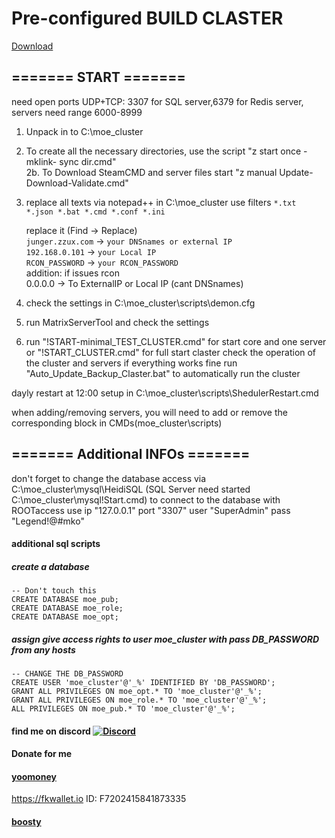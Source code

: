 
# Pre-configured BUILD CLASTER
[Download](https://pixeldrain.com/u/XMVnrDvw)
## ======= START =======
need open ports UDP+TCP: 3307 for SQL server,6379 for Redis server, servers need range 6000-8999

1. Unpack in to C:\moe_cluster
2. To create all the necessary directories, use the script "z start once - mklink- sync dir.cmd"  
    2b. To Download SteamCMD and server files start "z manual Update-Download-Validate.cmd"
3. replace all texts via notepad++ in C:\moe_cluster use filters ```*.txt *.json *.bat *.cmd *.conf *.ini```

	replace it (Find -> Replace)  
	    ```junger.zzux.com``` -> ```your DNSnames or external IP```  
	    ```192.168.0.101``` -> ```your Local IP```  
	    ```RCON_PASSWORD``` -> ```your RCON_PASSWORD```  
	addition: if issues rcon  
	            0.0.0.0 -> To ExternalIP or Local IP (cant DNSnames)

4. check the settings in C:\moe_cluster\scripts\demon.cfg
5. run MatrixServerTool and check the settings
6. run "!START-minimal_TEST_CLUSTER.cmd" for start core and one server or "!START_CLUSTER.cmd" for full start claster
	check the operation of the cluster and servers
	if everything works fine run "Auto_Update_Backup_Claster.bat" to automatically run the cluster
	
dayly restart at 12:00 setup in C:\moe_cluster\scripts\ShedulerRestart.cmd

when adding/removing servers, you will need to add or remove the corresponding block in CMDs(moe_cluster\scripts)

## ======= Additional INFOs =======
don't forget to change the database access via C:\moe_cluster\mysql\HeidiSQL (SQL Server need started C:\moe_cluster\mysql\!Start.cmd)
to connect to the database with ROOTaccess use ip "127.0.0.1" port "3307" user "SuperAdmin" pass "Legend!@#mko"

#### additional sql scripts

##### create a database
	-- Don't touch this
	CREATE DATABASE moe_pub;
	CREATE DATABASE moe_role;
	CREATE DATABASE moe_opt;

##### assign give access rights to user moe_cluster with pass DB_PASSWORD from any hosts
	-- CHANGE THE DB_PASSWORD
	CREATE USER 'moe_cluster'@'_%' IDENTIFIED BY 'DB_PASSWORD';
	GRANT ALL PRIVILEGES ON moe_opt.* TO 'moe_cluster'@'_%';
	GRANT ALL PRIVILEGES ON moe_role.* TO 'moe_cluster'@'_%';
	ALL PRIVILEGES ON moe_pub.* TO 'moe_cluster'@'_%';
  
  
  
  
  
#### find me on discord [![Discord](https://discordapp.com/api/guilds/626106205122592769/widget.png?style=shield)](https://discord.gg/qYmBmDR)
#### Donate for me
#### [yoomoney](https://yoomoney.ru/to/4100116619431314)
https://fkwallet.io  ID: F7202415841873335
#### [boosty](https://boosty.to/_illidan_)

